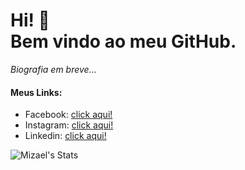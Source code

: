 # Hi! 👋<br>Bem vindo ao meu GitHub.

_Biografia em breve..._

#### Meus Links:
* Facebook: [click aqui!][meu-face]
* Instagram: [click aqui!][meu-insta]
* Linkedin: [click aqui!](https://www.linkedin.com/in/iurygdeoliveira/)

[meu-face]: https://twitter.com/IuryProf
[meu-insta]: https://www.youtube.com/channel/UCTM1Idirf0ALOdEdq31qkjg

![Mizael's Stats](https://github-readme-stats.vercel.app/api?username=mizaelc&theme=monokai&show_icons=true&hide=contribs)


<!--
**mizaelc/mizaelc** is a ✨ _special_ ✨ repository because its `README.md` (this file) appears on your GitHub profile.

Here are some ideas to get you started:

- 🔭 I’m currently working on ...
- 🌱 I’m currently learning ...
- 👯 I’m looking to collaborate on ...
- 🤔 I’m looking for help with ...
- 💬 Ask me about ...
- 📫 How to reach me: ...
- 😄 Pronouns: ...
- ⚡ Fun fact: ...
![myWeb Card](https://github-readme-stats.vercel.app/api/pin/?username=mizaelc&repo=myPython&theme=nord)
-->
